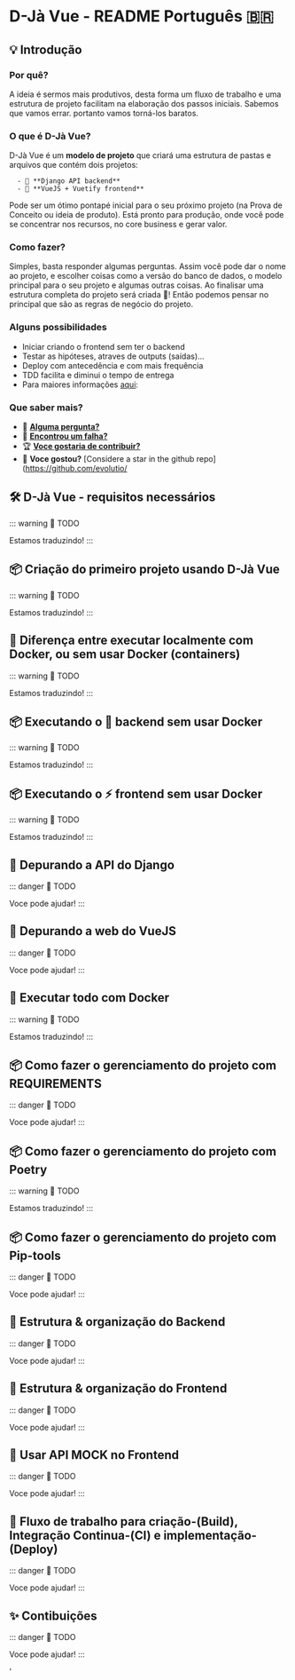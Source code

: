 # D-Jà Vue - README Português 🇧🇷 

## 💡 Introdução

### Por quê?

A ideia é sermos mais produtivos, desta forma um fluxo de trabalho e uma estrutura de projeto 
facilitam na elaboração dos passos iniciais. Sabemos que vamos errar. portanto vamos torná-los baratos.

### O que é D-Jà Vue?

D-Jà Vue é um **modelo de projeto** que criará uma estrutura de pastas e arquivos que contém dois projetos:

      - 🦄 **Django API backend** 
      - 🍰 **VueJS + Vuetify frontend**

Pode ser um ótimo pontapé inicial para o seu próximo projeto (na Prova de Conceito ou ideia de produto).
Está pronto para produção, onde você pode se concentrar nos recursos, no core business e gerar valor.

### Como fazer?

Simples, basta responder algumas perguntas. Assim você pode dar o nome ao projeto, e escolher coisas como a versão do banco de dados, o modelo principal para o seu projeto e algumas outras coisas. Ao finalisar uma estrutura completa do projeto será criada 📂! 
Então podemos pensar no principal que são as regras de negócio do projeto.


### Alguns possibilidades

- Iniciar criando o frontend sem ter o backend
- Testar as hipóteses, atraves de outputs (saídas)... 
- Deploy com antecedência e com mais frequência
- TDD facilita e diminui o tempo de entrega
- Para maiores informações [aqui](https://github.com/evolutio/djavue#contributing):

### Que saber mais?

- 💬 [**Alguma pergunta?**](https://github.com/evolutio/djavue3/discussions)
- 🐞 [**Encontrou um falha?**](https://github.com/evolutio/djavue3/issues)
- 🏆 [**Voce gostaria de contribuir?**](https://github.com/evolutio/djavue3/issues)
- 🌟 **Voce gostou?** [Considere a star in the github repo](https://github.com/evolutio/
## 🛠️ D-Jà Vue - requisitos necessários
::: warning 🚧 TODO

Estamos traduzindo!
:::

## 📦 Criação do primeiro projeto usando D-Jà Vue
::: warning 🚧 TODO

Estamos traduzindo!
:::

## 🐋 Diferença entre executar localmente com Docker, ou sem usar Docker (containers)
::: warning 🚧 TODO

Estamos traduzindo!
:::
## 📦 Executando o 🦄 backend sem usar Docker
::: warning 🚧 TODO

Estamos traduzindo!
:::
## 📦 Executando o ⚡️ frontend sem usar Docker
::: warning 🚧 TODO

Estamos traduzindo!
:::

## 🐞 Depurando a API do Django

::: danger 🚧 TODO

Voce pode ajudar!
:::

## 🐞 Depurando a web do VueJS

::: danger 🚧 TODO

Voce pode ajudar!
:::

## 🐋 Executar todo com Docker
::: warning 🚧 TODO

Estamos traduzindo!
:::

## 📦 Como fazer o gerenciamento do projeto com REQUIREMENTS

::: danger 🚧 TODO

Voce pode ajudar!
:::

## 📦 Como fazer o gerenciamento do projeto com Poetry
::: warning 🚧 TODO

Estamos traduzindo!
:::

## 📦 Como fazer o gerenciamento do projeto com Pip-tools

::: danger 🚧 TODO

Voce pode ajudar!
:::

## 📂 Estrutura & organização do Backend
::: danger 🚧 TODO

Voce pode ajudar!
:::

## 📂 Estrutura & organização do Frontend

::: danger 🚧 TODO

Voce pode ajudar!
:::

## 🤡 Usar API MOCK no Frontend

::: danger 🚧 TODO

Voce pode ajudar!
:::

## 🚀 Fluxo de trabalho para criação-(Build), Integração Continua-(CI) e implementação-(Deploy) 

::: danger 🚧 TODO

Voce pode ajudar!
:::

## ✨ Contibuições

::: danger 🚧 TODO

Voce pode ajudar!
:::

'
